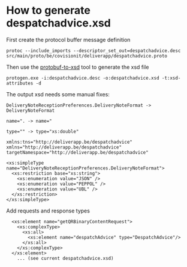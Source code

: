 # How to generate despatchadvice.xsd

First create the protocol buffer message definition
```
protoc --include_imports --descriptor_set_out=despatchadvice.desc src/main/proto/be/covisionit/deliverapp/despatchadvice.proto
```

Then use the [protobuf-to-xsd](https://github.com/halex2005/protobuf-to-xsd) tool to generate the xsd file
```
protogen.exe -i:despatchadvice.desc -o:despatchadvice.xsd -t:xsd-attributes -d
```

The output xsd needs some manual fixes:

```
DeliveryNoteReceptionPreferences.DeliveryNoteFormat -> DeliveryNoteFormat

name=". -> name="

type="" -> type="xs:double"

xmlns:tns="http://deliverapp.be/despatchadvice"
xmlns="http://deliverapp.be/despatchadvice"
targetNamespace="http://deliverapp.be/despatchadvice"

<xs:simpleType name="DeliveryNoteReceptionPreferences.DeliveryNoteFormat">
  <xs:restriction base="xs:string">
    <xs:enumeration value="JSON" />
    <xs:enumeration value="PEPPOL" />
    <xs:enumeration value="UBL" />
  </xs:restriction>
</xs:simpleType>
```

Add requests and response types
```
  <xs:element name="getQRBinaryContentRequest">
    <xs:complexType>
      <xs:all>
        <xs:element name="despatchAdvice" type="DespatchAdvice"/>
      </xs:all>
    </xs:complexType>
  </xs:element>
    ... (see current despatchadvice.xsd)
```
